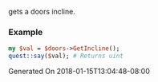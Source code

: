 gets a doors incline.
### Example

```perl
my $val = $doors->GetIncline();
quest::say($val); # Returns uint
```


Generated On 2018-01-15T13:04:48-08:00